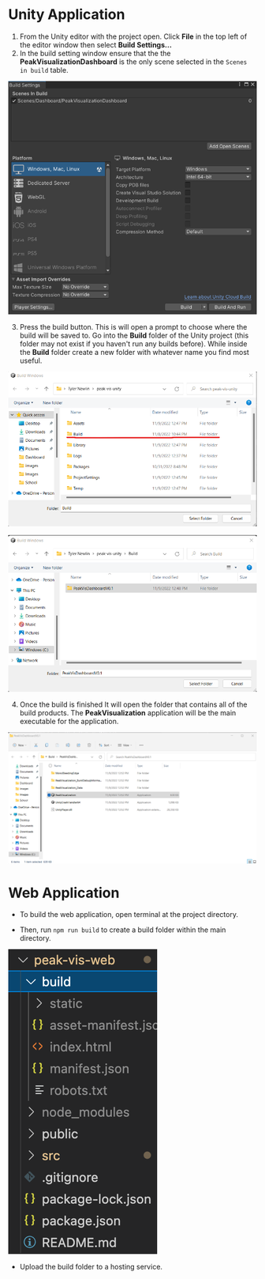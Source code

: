 # Unity Application

1. From the Unity editor with the project open. Click **File** in the top left of the editor window then select **Build Settings...**
2. In the build setting window ensure that the the **PeakVisualizationDashboard** is the only scene selected in the `Scenes in build` table.

![Unity Build Settings](./images/UnityBuildSettings.png)

3. Press the build button. This is will open a prompt to choose where the build will be saved to. Go into the **Build** folder of the Unity project (this folder may not exist if you haven't run any builds before). While inside the **Build** folder create a new folder with whatever name you find most useful.

![Unity Build Folder](./images/UnityBuildFolder.png)

![Unity Build SubFolder](./images/UnityBuildSubFolder.png)

4. Once the build is finished It will open the folder that contains all of the build products. The **PeakVisualization** application will be the main executable for the application. 

![Unity Build folder with executable](./images/UnityBuildExecutable.png)

# Web Application

- To build the web application, open terminal at the project directory.

- Then, run `npm run build` to create a build folder within the main directory.

![Build Folder](./images/WebBuild.png)

- Upload the build folder to a hosting service.

